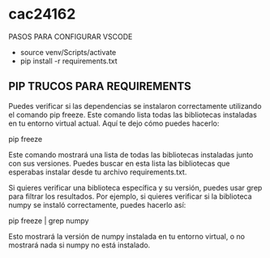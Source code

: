 # cac24162

PASOS PARA CONFIGURAR VSCODE

- source venv/Scripts/activate
- pip install -r requirements.txt

## PIP TRUCOS PARA REQUIREMENTS

Puedes verificar si las dependencias se instalaron correctamente utilizando el comando pip freeze. Este comando lista todas las bibliotecas instaladas en tu entorno virtual actual. Aquí te dejo cómo puedes hacerlo:

pip freeze

Este comando mostrará una lista de todas las bibliotecas instaladas junto con sus versiones. Puedes buscar en esta lista las bibliotecas que esperabas instalar desde tu archivo requirements.txt.

Si quieres verificar una biblioteca específica y su versión, puedes usar grep para filtrar los resultados. Por ejemplo, si quieres verificar si la biblioteca numpy se instaló correctamente, puedes hacerlo así:

pip freeze | grep numpy

Esto mostrará la versión de numpy instalada en tu entorno virtual, o no mostrará nada si numpy no está instalado.
